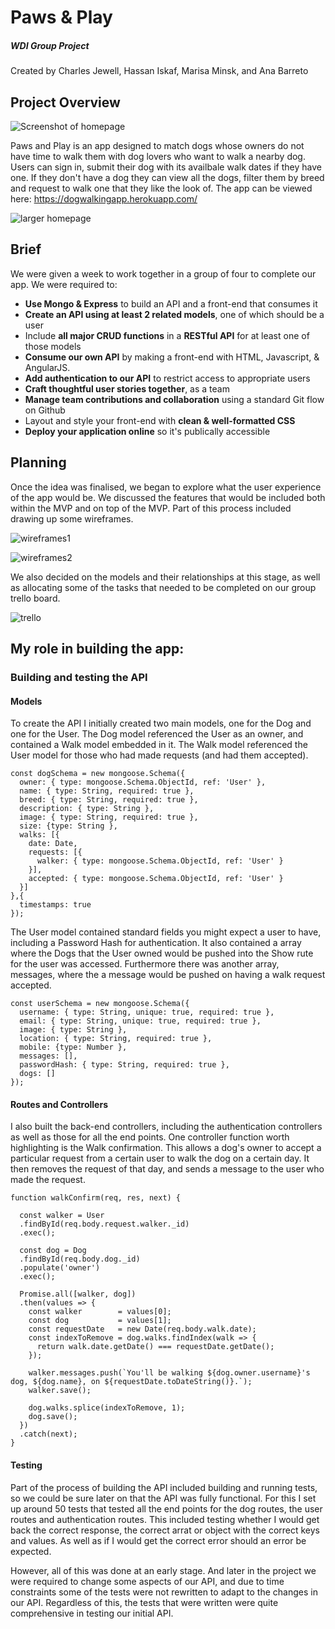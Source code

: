 # Paws & Play
##### WDI Group Project
Created by Charles Jewell, Hassan Iskaf, Marisa Minsk, and Ana Barreto

## Project Overview

![Screenshot of homepage](https://cloud.githubusercontent.com/assets/24986945/26213218/247315f2-3bf0-11e7-98fe-ddd09d3cf0e9.png)

Paws and Play is an app designed to match dogs whose owners do not have time to walk them with dog lovers who want to walk a nearby dog. Users can sign in, submit their dog with its availbale walk dates if they have one. If they don't have a dog they can view all the dogs, filter them by breed and request to walk one that they like the look of. The app can be viewed here: https://dogwalkingapp.herokuapp.com/

![larger homepage](https://cloud.githubusercontent.com/assets/24986945/26213333/8c202f5a-3bf0-11e7-9efd-92dc1f485479.png)

## Brief

We were given a week to work together in a group of four to complete our app.
We were required to:

* **Use Mongo & Express** to build an API and a front-end that consumes it
* **Create an API using at least 2 related models**, one of which should be a user
* Include **all major CRUD functions** in a **RESTful API** for at least one of those models
* **Consume our own API** by making a front-end with HTML, Javascript, & AngularJS.
* **Add authentication to our API** to restrict access to appropriate users
* **Craft thoughtful user stories together**, as a team
* **Manage team contributions and collaboration** using a standard Git flow on Github
* Layout and style your front-end with **clean & well-formatted CSS**
* **Deploy your application online** so it's publically accessible

## Planning

Once the idea was finalised, we began to explore what the user experience of the app would be. We discussed the features that would be included both within the MVP and on top of the MVP. Part of this process included drawing up some wireframes.

![wireframes1](https://cloud.githubusercontent.com/assets/24986945/26078750/6cada916-39b8-11e7-8564-060f749f17a8.png)

![wireframes2](https://cloud.githubusercontent.com/assets/24986945/26078801/91ca88b8-39b8-11e7-96c0-68fa8616477c.png)

We also decided on the models and their relationships at this stage, as well as allocating some of the tasks that needed to be completed on our group trello board.

![trello](https://cloud.githubusercontent.com/assets/24986945/26078314/fc03ad88-39b6-11e7-8ddf-f09e38ba9c58.png)

## My role in building the app:

### Building and testing the API

#### Models

To create the API I initially created two main models, one for the Dog and one for the User. The Dog model referenced the User as an owner, and contained a Walk model embedded in it. The Walk model referenced the User model for those who had made requests (and had them accepted).

```
const dogSchema = new mongoose.Schema({
  owner: { type: mongoose.Schema.ObjectId, ref: 'User' },
  name: { type: String, required: true },
  breed: { type: String, required: true },
  description: { type: String },
  image: { type: String, required: true },
  size: {type: String },
  walks: [{
    date: Date,
    requests: [{
      walker: { type: mongoose.Schema.ObjectId, ref: 'User' }
    }],
    accepted: { type: mongoose.Schema.ObjectId, ref: 'User' }
  }]
},{
  timestamps: true
});
```
The User model contained standard fields you might expect a user to have, including a Password Hash for authentication. It also contained a array where the Dogs that the User owned would be pushed into the Show rute for the user was accessed. Furthermore there was another array, messages, where the a message would be pushed on having a walk request accepted.

```
const userSchema = new mongoose.Schema({
  username: { type: String, unique: true, required: true },
  email: { type: String, unique: true, required: true },
  image: { type: String },
  location: { type: String, required: true },
  mobile: {type: Number },
  messages: [],
  passwordHash: { type: String, required: true },
  dogs: []
});
```

#### Routes and Controllers

I also built the back-end controllers, including the authentication controllers as well as those for all the end points. One controller function worth highlighting is the Walk confirmation. This allows a dog's owner to accept a particular request from a certain user to walk the dog on a certain day. It then removes the request of that day, and sends a message to the user who made the request. 

```
function walkConfirm(req, res, next) {

  const walker = User
  .findById(req.body.request.walker._id)
  .exec();

  const dog = Dog
  .findById(req.body.dog._id)
  .populate('owner')
  .exec();

  Promise.all([walker, dog])
  .then(values => {
    const walker        = values[0];
    const dog           = values[1];
    const requestDate   = new Date(req.body.walk.date);
    const indexToRemove = dog.walks.findIndex(walk => {
      return walk.date.getDate() === requestDate.getDate();
    });

    walker.messages.push(`You'll be walking ${dog.owner.username}'s dog, ${dog.name}, on ${requestDate.toDateString()}.`);
    walker.save();

    dog.walks.splice(indexToRemove, 1);
    dog.save();
  })
  .catch(next);
}
```

#### Testing

Part of the process of building the API included building and running tests, so we could be sure later on that the API was fully functional. For this I set up around 50 tests that tested all the end points for the dog routes, the user routes and authentication routes. This included testing whether I would get back the correct response, the correct arrat or object with the correct keys and values. As well as if I would get the correct error should an error be expected.

However, all of this was done at an early stage. And later in the project we were required to change some aspects of our API, and due to time constraints some of the tests were not rewritten to adapt to the changes in our API. Regardless of this, the tests that were written were quite comprehensive in testing our initial API.


